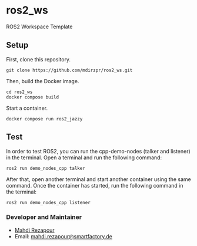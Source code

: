 # ros2_ws
ROS2 Workspace Template

## Setup

First, clone this repository.

```
git clone https://github.com/mdirzpr/ros2_ws.git
```
Then, build the Docker image.

```
cd ros2_ws
docker compose build
```

Start a container.

```
docker compose run ros2_jazzy
```

## Test
In order to test ROS2, you can run the cpp-demo-nodes (talker and listener) in the terminal. Open a terminal and run the following command:

```
ros2 run demo_nodes_cpp talker
```

After that, open another terminal and start another container using the same command. Once the container has started, run the following command in the terminal:

```
ros2 run demo_nodes_cpp listener
```

### Developer and Maintainer
- [Mahdi Rezapour](https://github.com/mdirzpr)
- Email: mahdi.rezapour@smartfactory.de
